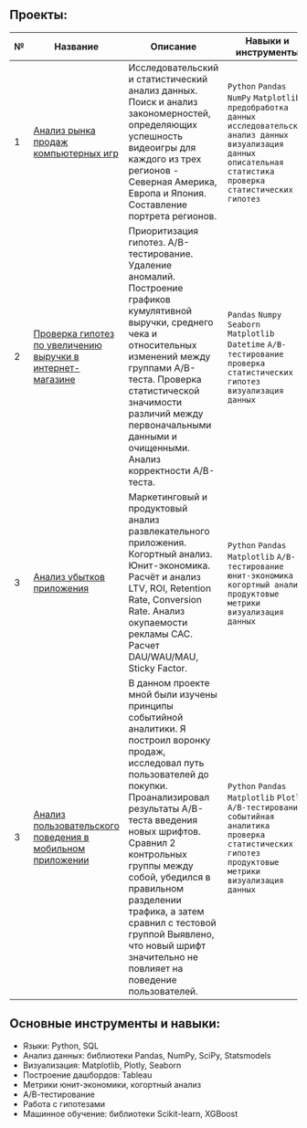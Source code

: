 ## Проекты:
| №| Название  | Описание                                                     | Навыки и инструменты           |  
|-----------|-------------------|------------------------------------------------------------------|-----------------------------------|
|1|[Анализ рынка продаж компьютерных игр](https://github.com/AndreySolot/Yandex_Practicum_Projects/tree/main/games)|Исследовательский и статистический анализ данных. Поиск и анализ закономерностей, определяющих успешность видеоигры для каждого из трех регионов - Северная Америка, Европа и Япония. Составление портрета регионов.|`Python` `Pandas` `NumPy` `Matplotlib` `предобработка данных` `исследовательский анализ данных` `визуализация данных` `описательная статистика` `проверка статистических гипотез`|
|2|[Проверка гипотез по увеличению выручки в интернет-магазине](https://github.com/AndreySolot/Yandex_Practicum_Projects/tree/main/hypothesis) | Приоритизация гипотез. A/B-тестирование. Удаление аномалий. Построение графиков кумулятивной выручки, среднего чека и относительных изменений между группами A/B-теста. Проверка статистической значимости различий между первоначальными данными и очищенными. Анализ корректности A/B-теста.|`Pandas` `Numpy` `Seaborn` `Matplotlib` `Datetime` `A/B-тестирование` `проверка статистических гипотез` `визуализация данных`|
|3|[Анализ убытков приложения](https://github.com/AndreySolot/Yandex_Practicum_Projects/tree/main/metrics)| Маркетинговый и продуктовый анализ развлекательного приложения. Когортный анализ. Юнит-экономика. Расчёт и анализ LTV, ROI, Retention Rate, Conversion Rate. Анализ окупаемости рекламы CAC. Расчет DAU/WAU/MAU, Sticky Factor.|`Python` `Pandas` `Matplotlib`  `A/B-тестирование` `юнит-экономика` `когортный анализ` `продуктовые метрики` `визуализация данных`|
|3|[Анализ пользовательского поведения в мобильном приложении](https://github.com/AndreySolot/Yandex_Practicum_Projects/tree/main/mobil)| В данном проекте мной были изучены принципы событийной аналитики. Я построил воронку продаж, исследовал путь пользователей до покупки. Проанализировал результаты A/B-теста введения новых шрифтов. Сравнил 2 контрольных группы между собой, убедился в правильном разделении трафика, а затем сравнил с тестовой группой Выявлено, что новый шрифт значительно не повлияет на поведение пользователей.|`Python` `Pandas` `Matplotlib` `Plotly`  `A/B-тестирование` `событийная аналитика` `проверка статистических гипотез` `продуктовые метрики` `визуализация данных`|


## Основные инструменты и навыки:
- Языки: Python, SQL
- Анализ данных: библиотеки Pandas, NumPy, SciPy, Statsmodels
- Визуализация: Matplotlib, Plotly, Seaborn
- Построение дашбордов: Tableau
- Метрики юнит-экономики, когортный анализ
- А/В-тестирование
- Работа с гипотезами
- Машинное обучение: библиотеки Scikit-learn, XGBoost
